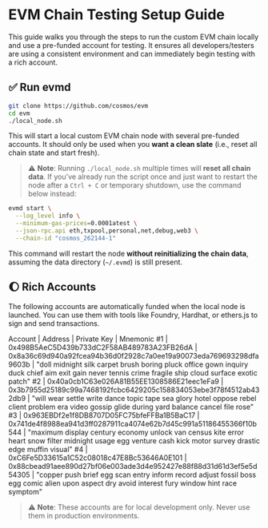 # EVM Chain Testing Setup Guide
This guide walks you through the steps to run the custom EVM chain locally and use a pre-funded account for testing.
It ensures all developers/testers are using a consistent environment and can immediately begin testing with a rich account.


## :white_check_mark: Run evmd
```bash
git clone https://github.com/cosmos/evm
cd evm
./local_node.sh
```
This will start a local custom EVM chain node with several pre-funded accounts. It should only be used when you **want a clean slate** (i.e., reset all chain state and start fresh).

> :warning: **Note**: Running `./local_node.sh` multiple times will **reset all chain data**.
>  If you've already run the script once and just want to restart the node after a `Ctrl + C` or temporary shutdown, use the command below instead:

```bash
evmd start \
  --log_level info \
  --minimum-gas-prices=0.0001atest \
  --json-rpc.api eth,txpool,personal,net,debug,web3 \
  --chain-id "cosmos_262144-1"
```

This command will restart the node **without reinitializing the chain data**, assuming the data directory (`~/.evmd`) is still present.



## :moon: Rich Accounts

The following accounts are automatically funded when the local node is launched.
You can use them with tools like Foundry, Hardhat, or ethers.js to sign and send transactions.

Account | Address | Private Key | Mnemonic
#1 | 0x498B5AeC5D439b733dC2F58AB489783A23FB26dA | 0x8a36c69d940a92fcea94b36d0f2928c7a0ee19a90073eda769693298dfa9603b | "doll midnight silk carpet brush boring pluck office gown inquiry duck chief aim exit gain never tennis crime fragile ship cloud surface exotic patch"
#2 | 0x40a0cb1C63e026A81B55EE1308586E21eec1eFa9 | 0x3b7955d25189c99a7468192fcbc6429205c158834053ebe3f78f4512ab432db9 | "will wear settle write dance topic tape sea glory hotel oppose rebel client problem era video gossip glide during yard balance cancel file rose"
#3 | 0x963EBDf2e1f8DB8707D05FC75bfeFFBa1B5BaC17 | 0x741de4f8988ea941d3ff0287911ca4074e62b7d45c991a51186455366f10b544 | "maximum display century economy unlock van census kite error heart snow filter midnight usage egg venture cash kick motor survey drastic edge muffin visual"
#4 | 0xC6Fe5D33615a1C52c08018c47E8Bc53646A0E101 | 0x88cbead91aee890d27bf06e003ade3d4e952427e88f88d31d61d3ef5e5d54305 | "copper push brief egg scan entry inform record adjust fossil boss egg comic alien upon aspect dry avoid interest fury window hint race symptom"

> :warning: **Note**: These accounts are for local development only. Never use them in production environments.

